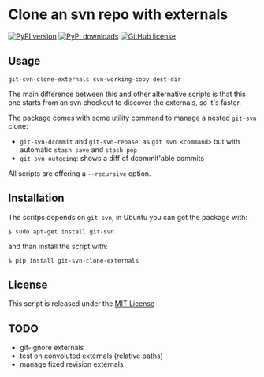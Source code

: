 Clone an svn repo with externals
================================

[![PyPI version](https://img.shields.io/pypi/v/git-svn-clone-externals.svg)](https://pypi.python.org/pypi/git-svn-clone-externals)
[![PyPI downloads](https://img.shields.io/pypi/dm/git-svn-clone-externals.svg)](https://pypi.python.org/pypi/git-svn-clone-externals#downloads)
[![GitHub license](https://img.shields.io/github/license/mashape/apistatus.svg)](https://github.com/naufraghi/git-svn-clone-externals)

Usage
-----

`git-svn-clone-externals svn-working-copy dest-dir`

The main difference between this and other alternative scripts is that this
one starts from an svn checkout to discover the externals, so it's faster.

The package comes with some utility command to manage a nested `git-svn` clone:

- `git-svn-dcommit` and `git-svn-rebase`: as `git svn <command>` but with automatic `stash save` and `stash pop`
- `git-svn-outgoing`: shows a diff of dcommit'able commits

All scripts are offering a `--recursive` option.

Installation
------------

The scritps depends on `git svn`, in Ubuntu you can get the package with:

`$ sudo apt-get install git-svn`

and than install the script with:

`$ pip install git-svn-clone-externals`


License
-------

This script is released under the [MIT License](http://naufraghi.mit-license.org)

TODO
----

* git-ignore externals
* test on convoluted externals (relative paths)
* manage fixed revision externals
